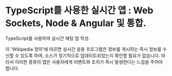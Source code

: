 # TypeScript를 사용한 실시간 앱 : Web Sockets, Node & Angular 및 통합.
  TypeScript를 사용하여 실시간 채팅 앱 작성.
  
이 'Wikipedia 정의'에 따르면 실시간 응용 프로그램은 정보를 게시하는 즉시 정보를 수신할 수 있도록 하며, 
소스가 정기적으로 업데이트되었는지 확인할 필요가 없습니다.
따라서 이러한 종류의 앱은 사용자에게 이벤트와 조치가 즉시 발생한다는 느낌을 주어야 합니다.
